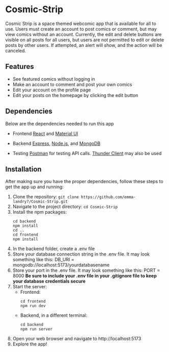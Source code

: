 # Cosmic-Strip
Cosmic Strip is a space themed webcomic app that is available for all to use. Users must create an account to post comics or comment, but may view comics without an account.
Currently, the edit and delete buttons are visible on all posts for all users, but users are not permitted to edit or delete posts by other users. If attempted, an alert will show, and the action will be canceled.

## Features
* See featured comics without logging in
* Make an account to comment and post your own comics
* Edit your account on the profile page
* Edit your posts on the homepage by clicking the edit button

## Dependencies
Below are the dependencies needed to run this app

* Frontend
[React](https://react.dev/) and [Material UI](https://mui.com/material-ui/)

* Backend
[Express](https://expressjs.com/), [Node.js](https://nodejs.org/en), and [MongoDB](https://www.mongodb.com/)

* Testing
[Postman](https://www.postman.com/) for testing API calls. [Thunder Client](https://www.thunderclient.com/) may also be used

## Installation
After making sure you have the proper dependencies, follow these steps to get the app up and running:
1. Clone the repository: `git clone https://github.com/emma-landry7/Cosmic-Strip.git`
2. Navigate to the project directory: `cd Cosmic-Strip`
3. Install the npm packages:
   ```
   cd backend
   npm install
   cd ..
   cd frontend
   npm install
   ```
4. In the backend folder, create a .env file
5. Store your database connection string in the .env file. It may look something like this: DB_URI = mongodb://localhost:5173/yourdatabasename
6. Store your port in the .env file. It may look something like this: PORT = 8000
   **Be sure to include your .env file in your .gitignore file to keep your database credentials secure**
7. Start the server:
   * Frontend:
     ```
     cd frontend
     npm run dev
     ```
   * Backend, in a different terminal:
     ```
     cd backend
     npm run server
     ```
8. Open your web browser and navigate to http://localhost:5173
9. Explore the app!
